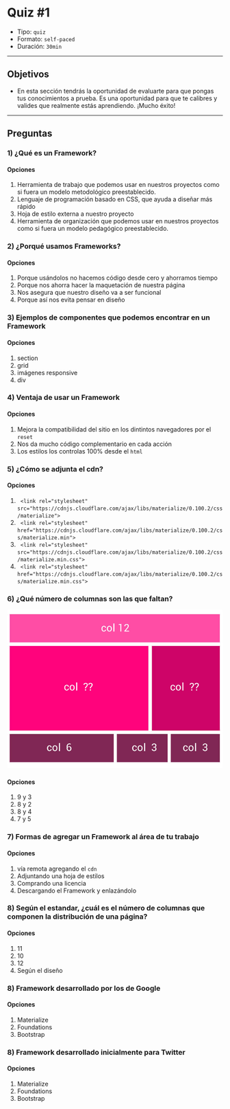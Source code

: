# Quiz #1

- Tipo: `quiz`
- Formato: `self-paced`
- Duración: `30min`

***

## Objetivos

- En esta sección tendrás la oportunidad de evaluarte para que pongas tus
  conocimientos a prueba. Es una oportunidad para que te calibres y valides que
  realmente estás aprendiendo. ¡Mucho éxito!

***

## Preguntas

### 1) ¿Qué es un Framework?

#### Opciones

1. Herramienta de trabajo que podemos usar en nuestros proyectos como si fuera un modelo metodológico preestablecido.
2. Lenguaje de programación basado en CSS, que ayuda a diseñar más rápido
3. Hoja de estilo externa a nuestro proyecto
4. Herramienta de organización que podemos usar en nuestros proyectos como si fuera un modelo pedagógico preestablecido.

<solution style="display:none;">1</solution>

### 2) ¿Porqué usamos Frameworks?

#### Opciones

1. Porque usándolos no hacemos código desde cero y ahorramos tiempo
2. Porque nos ahorra hacer la maquetación de nuestra página
3. Nos asegura que nuestro diseño va a ser funcional
4. Porque así nos evita pensar en diseño

<solution style="display:none;">1,3</solution>

### 3) Ejemplos de componentes que podemos encontrar en un Framework

#### Opciones

1. section
2. grid
3. imágenes responsive
4. div

<solution style="display:none;">2,3</solution>

### 4) Ventaja de usar un Framework

#### Opciones

1. Mejora la compatibilidad del sitio en los dintintos navegadores por el `reset`
2. Nos da mucho código complementario en cada acción
3. Los estilos los controlas 100% desde el `html`

<solution style="display:none;">1</solution>

### 5) ¿Cómo se adjunta el cdn?

#### Opciones

1. ` <link rel="stylesheet" src="https://cdnjs.cloudflare.com/ajax/libs/materialize/0.100.2/css/materialize">`
2. ` <link rel="stylesheet" href="https://cdnjs.cloudflare.com/ajax/libs/materialize/0.100.2/css/materialize.min">`
3. ` <link rel="stylesheet" src="https://cdnjs.cloudflare.com/ajax/libs/materialize/0.100.2/css/materialize.min.css">`
4. ` <link rel="stylesheet" href="https://cdnjs.cloudflare.com/ajax/libs/materialize/0.100.2/css/materialize.min.css">`

<solution style="display:none;">4</solution>

### 6) ¿Qué número de columnas son las que faltan?
![Frameworks](grid.jpg)

#### Opciones

1. 9 y 3
2. 8 y 2
3. 8 y 4
4. 7 y 5

<solution style="display:none;">3</solution>

### 7) Formas de agregar un Framework al área de tu trabajo


#### Opciones

1. vía remota agregando el `cdn`
2. Adjuntando una hoja de estilos
3. Comprando una licencia
4. Descargando el Framework y enlazándolo

<solution style="display:none;">1,4</solution>

### 8) Según el estandar, ¿cuál es el número de columnas que componen la distribución de una página?


#### Opciones

1. 11
2. 10
3. 12
4. Según el diseño


### 8) Framework desarrollado por los de Google


#### Opciones

1. Materialize
2. Foundations
3. Bootstrap

<solution style="display:none;">1</solution>

### 8) Framework desarrollado inicialmente para Twitter


#### Opciones

1. Materialize
2. Foundations
3. Bootstrap

<solution style="display:none;">3</solution>
